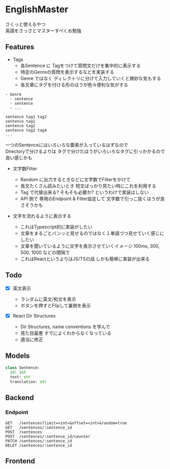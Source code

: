 # EnglishMaster

さくっと使えるやつ<br>
英語をさっさとマスターすべくお勉強<br>


## Features

- Tags
  - 各Sentence に Tagをつけて質問文だけを集中的に表示する
  - 特定のGenreの質問を表示するなどを実装する
  - Genre ではなく ディレクトリに分けて入力していくと微妙な気もする
  - 各文章にタグを付ける形のほうが色々便利な気がする


```
- Genre
  - sentence
  - sentence
  - ...
```


```
sentence tag1 tag2
sentence tag1
sentence tag2
sentence tag2 tag4
...
```

一つのSentenceにはいろいろな要素が入っているはずなので<br>
Directoryで分けるよりは タグで分けたほうがいろいろなタグに引っかかるので良い感じかも<br>

- 文字数Filter
  - Random に出力するときなどに文字数でFilterをかけて
  - 長文たくさん読みたいとき 短文ばっかり見たい時にこれを利用する
  - Tag で代替出来る? そもそも必要か? というわけで実装はしない
  - API 側で 専用のEndpoint & Filter設定して 文字数で引っこ抜くほうが良さそうかも

- 文字を流れるように表示する
  - これはTypescript的に実装がしたい
  - 文章をまるごとバンッと見せるのではなく１単語づつ見せていく感じにしたい
  - 文章を聞いているように文字を表示させていくイメージ 100ms, 300, 500, 1000 などの間隔で
  - これはReactというよりはJS/TSの話 しかも簡単に実装が出来る


## Todo

- [x] 英文表示
  - ランダムに英文/和文を表示
  - ボタンを押すとFlipして裏側を表示

- [x] React Dir Structures
  - Dir Structures, name conventions を学んで<br>
  - 見た目最悪 すでによくわからなくなっている<br>
  - 適当に修正


## Models

```python
class Sentence:
  id: int
  text: str
  translation: str
```


## Backend


### Endpoint

```
GET   /sentences?limit=<int>&offset=<int>&random=true
GET   /sentences/:sentence_id
POST  /sentences
POST  /sentences/:sentence_id/counter
PATCH /sentences/:sentence_id
DELET /sentences/:sentence_id
```


## Frontend
